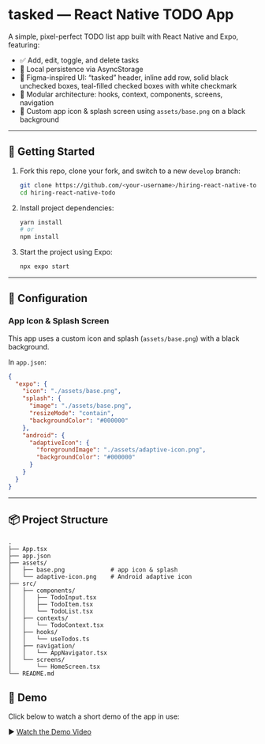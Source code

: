 # tasked — React Native TODO App

A simple, pixel-perfect TODO list app built with React Native and Expo, featuring:

- ✅ Add, edit, toggle, and delete tasks  
- 💾 Local persistence via AsyncStorage  
- 🎨 Figma-inspired UI: “tasked” header, inline add row, solid black unchecked boxes, teal-filled checked boxes with white checkmark  
- 🚀 Modular architecture: hooks, context, components, screens, navigation  
- 📱 Custom app icon & splash screen using `assets/base.png` on a black background  

---

## 🚀 Getting Started

1. Fork this repo, clone your fork, and switch to a new `develop` branch:
   ```bash
   git clone https://github.com/<your-username>/hiring-react-native-todo.git
   cd hiring-react-native-todo
   ```

2. Install project dependencies:
   ```bash
   yarn install
   # or
   npm install
   ```

3. Start the project using Expo:
   ```bash
   npx expo start
   ```

---

## 🔧 Configuration

### App Icon & Splash Screen

This app uses a custom icon and splash (`assets/base.png`) with a black background.

In `app.json`:

```json
{
  "expo": {
    "icon": "./assets/base.png",
    "splash": {
      "image": "./assets/base.png",
      "resizeMode": "contain",
      "backgroundColor": "#000000"
    },
    "android": {
      "adaptiveIcon": {
        "foregroundImage": "./assets/adaptive-icon.png",
        "backgroundColor": "#000000"
      }
    }
  }
}
```

---

## 📦 Project Structure

```
.
├── App.tsx
├── app.json
├── assets/
│   ├── base.png             # app icon & splash
│   └── adaptive-icon.png    # Android adaptive icon
├── src/
│   ├── components/
│   │   ├── TodoInput.tsx
│   │   ├── TodoItem.tsx
│   │   └── TodoList.tsx
│   ├── contexts/
│   │   └── TodoContext.tsx
│   ├── hooks/
│   │   └── useTodos.ts
│   ├── navigation/
│   │   └── AppNavigator.tsx
│   └── screens/
│       └── HomeScreen.tsx
└── README.md
```
## 🎥 Demo

Click below to watch a short demo of the app in use:

▶️ [Watch the Demo Video](https://drive.google.com/file/d/1qXayQgnZZvoWREVSzejyf7n8KvHLT_KT/view?usp=sharing)


